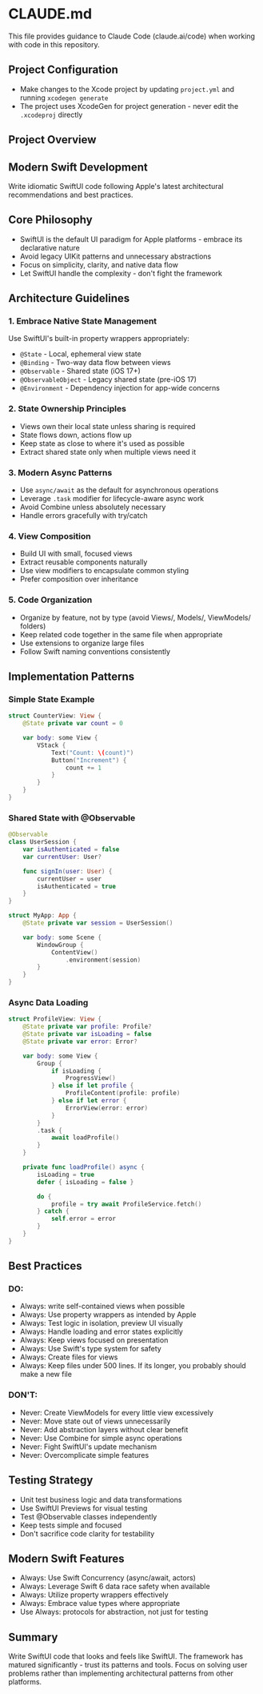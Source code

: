 # CLAUDE.md

This file provides guidance to Claude Code (claude.ai/code) when working with code in this repository.

## Project Configuration

- Make changes to the Xcode project by updating `project.yml` and running `xcodegen generate`
- The project uses XcodeGen for project generation - never edit the `.xcodeproj` directly

## Project Overview

<ProjectOverview/>

## Modern Swift Development

Write idiomatic SwiftUI code following Apple's latest architectural recommendations and best practices.

## Core Philosophy

- SwiftUI is the default UI paradigm for Apple platforms - embrace its declarative nature
- Avoid legacy UIKit patterns and unnecessary abstractions
- Focus on simplicity, clarity, and native data flow
- Let SwiftUI handle the complexity - don't fight the framework

## Architecture Guidelines

### 1. Embrace Native State Management

Use SwiftUI's built-in property wrappers appropriately:

- `@State` - Local, ephemeral view state
- `@Binding` - Two-way data flow between views
- `@Observable` - Shared state (iOS 17+)
- `@ObservableObject` - Legacy shared state (pre-iOS 17)
- `@Environment` - Dependency injection for app-wide concerns

### 2. State Ownership Principles

- Views own their local state unless sharing is required
- State flows down, actions flow up
- Keep state as close to where it's used as possible
- Extract shared state only when multiple views need it

### 3. Modern Async Patterns

- Use `async/await` as the default for asynchronous operations
- Leverage `.task` modifier for lifecycle-aware async work
- Avoid Combine unless absolutely necessary
- Handle errors gracefully with try/catch

### 4. View Composition

- Build UI with small, focused views
- Extract reusable components naturally
- Use view modifiers to encapsulate common styling
- Prefer composition over inheritance

### 5. Code Organization

- Organize by feature, not by type (avoid Views/, Models/, ViewModels/ folders)
- Keep related code together in the same file when appropriate
- Use extensions to organize large files
- Follow Swift naming conventions consistently

## Implementation Patterns

### Simple State Example

```swift
struct CounterView: View {
    @State private var count = 0

    var body: some View {
        VStack {
            Text("Count: \(count)")
            Button("Increment") {
                count += 1
            }
        }
    }
}
```

### Shared State with @Observable

```swift
@Observable
class UserSession {
    var isAuthenticated = false
    var currentUser: User?

    func signIn(user: User) {
        currentUser = user
        isAuthenticated = true
    }
}

struct MyApp: App {
    @State private var session = UserSession()

    var body: some Scene {
        WindowGroup {
            ContentView()
                .environment(session)
        }
    }
}
```

### Async Data Loading

```swift
struct ProfileView: View {
    @State private var profile: Profile?
    @State private var isLoading = false
    @State private var error: Error?

    var body: some View {
        Group {
            if isLoading {
                ProgressView()
            } else if let profile {
                ProfileContent(profile: profile)
            } else if let error {
                ErrorView(error: error)
            }
        }
        .task {
            await loadProfile()
        }
    }

    private func loadProfile() async {
        isLoading = true
        defer { isLoading = false }

        do {
            profile = try await ProfileService.fetch()
        } catch {
            self.error = error
        }
    }
}
```

## Best Practices

### DO:

- Always: write self-contained views when possible
- Always: Use property wrappers as intended by Apple
- Always: Test logic in isolation, preview UI visually
- Always: Handle loading and error states explicitly
- Always: Keep views focused on presentation
- Always: Use Swift's type system for safety
- Always: Create files for views
- Always: Keep files under 500 lines. If its longer, you probably should make a new file

### DON'T:

- Never: Create ViewModels for every little view excessively
- Never: Move state out of views unnecessarily
- Never: Add abstraction layers without clear benefit
- Never: Use Combine for simple async operations
- Never: Fight SwiftUI's update mechanism
- Never: Overcomplicate simple features

## Testing Strategy

- Unit test business logic and data transformations
- Use SwiftUI Previews for visual testing
- Test @Observable classes independently
- Keep tests simple and focused
- Don't sacrifice code clarity for testability

## Modern Swift Features

- Always: Use Swift Concurrency (async/await, actors)
- Always: Leverage Swift 6 data race safety when available
- Always: Utilize property wrappers effectively
- Always: Embrace value types where appropriate
- Use Always: protocols for abstraction, not just for testing

## Summary

Write SwiftUI code that looks and feels like SwiftUI. The framework has matured significantly - trust its patterns and tools. Focus on solving user problems rather than implementing architectural patterns from other platforms.
